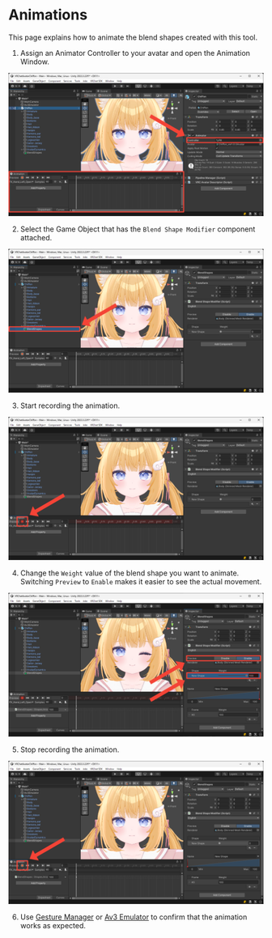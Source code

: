 # Animations
This page explains how to animate the blend shapes created with this tool.

1. Assign an Animator Controller to your avatar and open the Animation Window.

![Animation Window](../images/tutorials/animations/animation-window.png)

2. Select the Game Object that has the `Blend Shape Modifier` component attached.

![Select Game Object](../images/tutorials/animations/select-game-object.png)

3. Start recording the animation.

![Start Recording](../images/tutorials/animations/start-recording.png)

4. Change the `Weight` value of the blend shape you want to animate.  
Switching `Preview` to `Enable` makes it easier to see the actual movement.

![Change Weight](../images/tutorials/animations/change-weight.png)

5. Stop recording the animation.

![Stop Recording](../images/tutorials/animations/stop-recording.png)

6. Use [Gesture Manager](https://github.com/BlackStartx/VRC-Gesture-Manager) or [Av3 Emulator](https://github.com/lyuma/Av3Emulator) to confirm that the animation works as expected.
